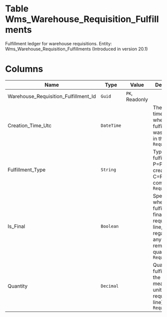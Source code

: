 # Table Wms_Warehouse_Requisition_Fulfillments

Fulfillment ledger for warehouse requisitions. Entity: Wms_Warehouse_Requisition_Fulfillments (Introduced in version 20.1)

# Columns

| Name | Type | Value | Description |
| - | - | - | --- |
|Warehouse_Requisition_Fulfillment_Id|`Guid`|`PK`, Readonly||
|Creation_Time_Utc|`DateTime`||The exact time in UTC, when the fulfillment was created in the system. `Required` |
|Fulfillment_Type|`String`||Type of fulfillment: P=Plan created; C=Requisition completed. `Required` |
|Is_Final|`Boolean`||Specifies whether this fulfillment finalizes the requisition line, regardless of any remaining quantities. `Required` |
|Quantity|`Decimal`||Quantity fulfilled (in the measurement unit of the requisition line). `Required` |
